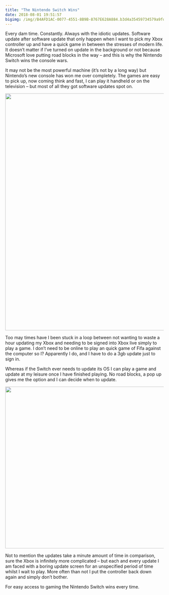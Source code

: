```yaml
---
title: "The Nintendo Switch Wins"
date: 2018-08-01 19:51:57
bigimg: /img//B4AFD1AC-0077-4551-8B9B-8767E628A884.b3d4a35459734579a9fdd03ad8e8fbcc.jpeg
---
```

Every dam time. Constantly. Always with the idiotic updates. Software update after software update that only happen when I want to pick my Xbox controller up and have a quick game in between the stresses of modern life. It doesn&#8217;t matter if I&#8217;ve turned on update in the background or not because Microsoft love putting road blocks in the way &#8211; and this is why the Nintendo Switch wins the console wars.

It may not be the most powerful machine (it&#8217;s not by a long way) but Nintendo’s new console has won me over completely. The games are easy to pick up, now coming think and fast, I can play it handheld or on the television &#8211; but most of all they got software updates spot on.

<img class="alignnone size-full wp-image-950" src="https://gr36.com/wp-content/uploads/2018/08/E871F799-E312-459A-9A9B-449557556792.jpeg" width="1000" height="750" srcset="https://gr36.com/wp-content/uploads/2018/08/E871F799-E312-459A-9A9B-449557556792.jpeg 1000w, https://gr36.com/wp-content/uploads/2018/08/E871F799-E312-459A-9A9B-449557556792-300x225.jpeg 300w, https://gr36.com/wp-content/uploads/2018/08/E871F799-E312-459A-9A9B-449557556792-768x576.jpeg 768w, https://gr36.com/wp-content/uploads/2018/08/E871F799-E312-459A-9A9B-449557556792-700x525.jpeg 700w" sizes="(max-width: 1000px) 100vw, 1000px" />

Too may times have I been stuck in a loop between not wanting to waste a hour updating my Xbox and needing to be signed into Xbox live simply to play a game. I don’t need to be online to play an quick game of Fifa against the computer so I? Apparently I do, and I have to do a 3gb update just to sign in.

Whereas if the Switch ever needs to update its OS I can play a game and update at my leisure once I have finished playing. No road blocks, a pop up gives me the option and I can decide when to update.

<img class="alignnone size-full wp-image-949" src="https://gr36.com/wp-content/uploads/2018/08/9A799270-687E-4E78-BADE-0063A37C02A4.jpeg" width="1000" height="512" srcset="https://gr36.com/wp-content/uploads/2018/08/9A799270-687E-4E78-BADE-0063A37C02A4.jpeg 1000w, https://gr36.com/wp-content/uploads/2018/08/9A799270-687E-4E78-BADE-0063A37C02A4-300x154.jpeg 300w, https://gr36.com/wp-content/uploads/2018/08/9A799270-687E-4E78-BADE-0063A37C02A4-768x393.jpeg 768w, https://gr36.com/wp-content/uploads/2018/08/9A799270-687E-4E78-BADE-0063A37C02A4-700x358.jpeg 700w" sizes="(max-width: 1000px) 100vw, 1000px" />

Not to mention the updates take a minute amount of time in comparison, sure the Xbox is infinitely more complicated &#8211; but each and every update I am faced with a boring update screen for an unspecified period of time whilst I wait to play. More often than not I put the controller back down again and simply don’t bother.

For easy access to gaming the Nintendo Switch wins every time.
